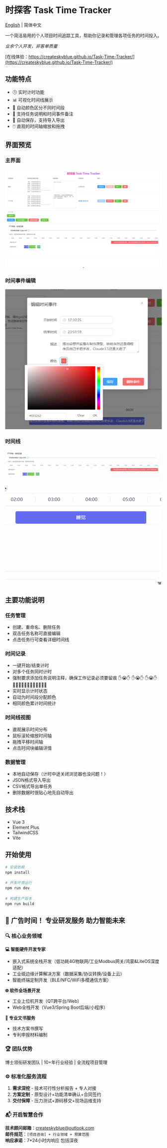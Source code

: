 # 时探客 Task Time Tracker

[English](README.md) | 简体中文

一个简洁易用的个人项目时间追踪工具，帮助你记录和管理各项任务的时间投入。

*业余个人开发，非客单质量*

[在线体验：https://createskyblue.github.io/Task-Time-Tracker/](https://createskyblue.github.io/Task-Time-Tracker/)

## 功能特点

- 🕒 实时计时功能
- 📊 可视化时间线展示
- 🎨 自动颜色区分不同时间段
- 📝 支持任务说明和时间事件备注
- 💾 自动保存，支持导入导出
- 🖱️ 直观的时间轴缩放和拖拽

## 界面预览

### 主界面
![主界面](./img/PixPin_2025-02-20_08-08-16.png)

### 时间事件编辑
![时间事件编辑](./img/时间事件编辑.png)

### 时间线
![拖拽移动 滚轮缩放](./img/PixPin_2025-02-20_08-10-45.gif)
![时间线事件详细](./img/PixPin_2025-02-20_08-03-00.gif)

## 主要功能说明

### 任务管理
- 创建、重命名、删除任务
- 双击任务名称可直接编辑
- 点击任务行可查看详细时间线

### 时间记录
- 一键开始/结束计时
- 对多个任务同时计时
- 强制要求添加任务说明注释，确保工作记录必须要留痕 ✋😭✋ ✋😭✋ ✋😭✋ ✍🏻✍🏻✍🏻✍🏻✍🏻✍🏻
- 实时显示计时状态
- 自动为时间段分配颜色
- 相同颜色累计时间统计

### 时间线视图
- 直观展示时间分布
- 鼠标滚轮缩放时间轴
- 拖拽平移时间轴
- 点击时间块编辑详情

### 数据管理
- 本地自动保存（计时中途关闭浏览器也没问题！）
- JSON格式导入导出
- CSV格式导出单任务
- 删除数据时很贴心地先自动导出

## 技术栈

- Vue 3
- Element Plus
- TailwindCSS
- Vite

## 开始使用

```bash
# 安装依赖
npm install

# 开发环境运行
npm run dev

# 构建生产版本
npm run build

```

## 🚀 广告时间！ 专业研发服务 助力智能未来

### 🔍 核心业务领域

**💻 智能硬件开发专家**
- 嵌入式系统全栈开发（低功耗4G物联网/工业Modbus网关/鸿蒙&LiteOS深度适配）
- 工业级边缘计算解决方案（数据采集/协议转换/设备上云）
- 智能终端定制开发（BLE/NFC/WiFi多模通信方案）

**🌐 软件全场景开发**
- 工业上位机开发（QT跨平台/Web）
- Web全栈开发（Vue3/Spring Boot后端/小程序）

**📑 专业文书服务**
- 技术方案书撰写
- 专利申报材料编制

### 🏆 团队优势
博士领衔研发团队 | 10+年行业经验 | 全流程项目管理

### ⚙️ 标准化服务流程
1. **需求深挖** - 技术可行性分析报告 + 专人对接
2. **方案定制** - 原型设计+功能清单确认+合同签约
2. **交付保障** - 压力测试+源码移交+现场运维支持

### 📬 开启智慧合作
**技术顾问邮箱**：createskyblue@outlook.com  
**邮件规范**：`[项目咨询] + 行业领域 + 预算范围`  
**响应承诺**：7*24小时内响应 包括深夜
